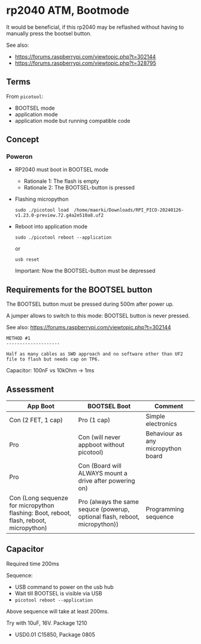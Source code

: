 # rp2040 ATM, Bootmode


It would be beneficial, if this rp2040 may be reflashed without having to manually press the bootsel button.

See also:
* https://forums.raspberrypi.com/viewtopic.php?t=302144
* https://forums.raspberrypi.com/viewtopic.php?t=328795


## Terms

From `picotool`:
* BOOTSEL mode
* application mode
* application mode but running compatible code


## Concept

### Poweron

* RP2040 must boot in BOOTSEL mode
  * Rationale 1: The flash is empty
  * Rationale 2: The BOOTSEL-button is pressed

* Flashing micropython

   `sudo ./picotool load  /home/maerki/Downloads/RPI_PICO-20240126-v1.23.0-preview.72.g4a2e510a8.uf2`

* Reboot into application mode

   `sudo ./picotool reboot --application`

   or

   `usb reset`

   Important: Now the BOOTSEL-button must be depressed


## Requirements for the BOOTSEL button

The BOOTSEL button must be pressed during 500m after power up.

A jumper allows to switch to this mode: BOOTSEL button is never pressed.

See also: https://forums.raspberrypi.com/viewtopic.php?t=302144
```
METHOD #1
--------------------

Half as many cables as SWD approach and no software other than UF2 file to flash but needs cap on TP6.
``` 

Capacitor: 100nF vs 10kOhm -> 1ms

## Assessment

| App Boot | BOOTSEL Boot | Comment |
| - | - | - |
| Con (2 FET, 1 cap) | Pro (1 cap) | Simple electronics
| Pro | Con (will never appboot without picotool) | Behaviour as any micropython board
| Pro | Con (Board will ALWAYS mount a drive after powering on) |
| Con (Long sequenze for micropython flashing: Boot, reboot, flash, reboot, micropython) | Pro (always the same sequce (powerup, optional flash, reboot, micropython)) | Programming sequence |

## Capacitor

Required time 200ms

Sequence:
* USB command to power on the usb hub
* Wait till BOOTSEL is visible via USB
* `picotool reboot --application`

Above sequence will take at least 200ms.

Try with 10uF, 16V. Package 1210
 * USD0.01 C15850, Package 0805
